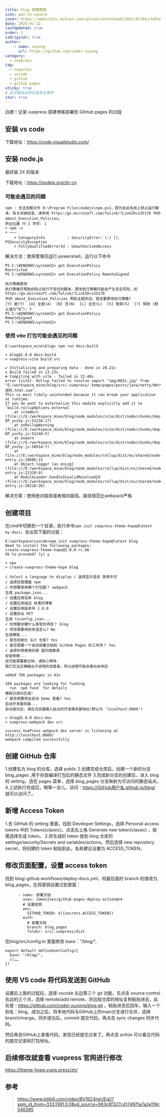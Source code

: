 ```yaml
---
title: blog 搭建教程
icon: pen-to-square
cover: https://webstatic.mihoyo.com/upload/contentweb/2022/07/04/cb95a5b5d57165a4970d801c5dcf0435_8788044469681939890.png
date: 2025-01-12
lastUpdated: true
order: 1
isOriginal: true
author: 
    - name: xuyong
      url: https://github.com/coder-xuyong
category:
  - vuepress
tag:
  - vuepress
  - vscode
  - github
  - github pages
sticky: true
# 此页面会出现在星标文章中
star: true
---
```


白嫖！记录 vuepress 搭建博客部署到 GitHub pages 的过程

<!-- more -->

## 安装 vs code

下载地址：https://code.visualstudio.com/

## 安装 node.js

最好装 2X 的版本

下载地址：https://nodejs.org/zh-cn

### 可能会遇见的问题
```shell
npm : 无法加载文件 D:\Program Files\nodejs\npm.ps1，因为在此系统上禁止运行脚本。有关详细信息，请参阅 https:/go.microsoft.com/fwlink/?LinkID=135170 中的 about_Execution_Policies。
所在位置 行:1 字符: 1
+ npm -v
+ ~~~
    + CategoryInfo          : SecurityError: (:) []，PSSecurityException
    + FullyQualifiedErrorId : UnauthorizedAccess
```
解决方法：使用管理员运行 powershell，运行以下命令
```shell
PS C:\WINDOWS\system32> get-ExecutionPolicy
Restricted
PS C:\WINDOWS\system32> set-ExecutionPolicy RemoteSigned

执行策略更改
执行策略可帮助你防止执行不信任的脚本。更改执行策略可能会产生安全风险，如 https:/go.microsoft.com/fwlink/?LinkID=135170
中的 about_Execution_Policies 帮助主题所述。是否要更改执行策略?
[Y] 是(Y)  [A] 全是(A)  [N] 否(N)  [L] 全否(L)  [S] 暂停(S)  [?] 帮助 (默认值为“N”): Y
PS C:\WINDOWS\system32> get-ExecutionPolicy
RemoteSigned
PS C:\WINDOWS\system32>
```
### 使用 vite 打包可能会遇见的问题
```shell
E:\workspace_mine\blog> npm run docs:build

> blog@1.0.0 docs:build  
> vuepress-vite build src

✔ Initializing and preparing data - done in 28.21s
x Build failed in 13.23s
✖ Compiling with vite - failed in 13.48s
error [vite]: Rollup failed to resolve import "img/0031.jpg" from "E:/workspace_mine/blog/src/.vuepress/.temp/pages/posts/java/netty/Netty03-进阶.html.vue".
This is most likely unintended because it can break your application at runtime.
If you do want to externalize this module explicitly add it to
`build.rollupOptions.external`
    at viteWarn (file:///E:/workspace_mine/blog/node_modules/vite/dist/node/chunks/dep-DP_yvx5y.js:51216:17)
    at onRollupWarning (file:///E:/workspace_mine/blog/node_modules/vite/dist/node/chunks/dep-DP_yvx5y.js:51248:5)
    at onwarn (file:///E:/workspace_mine/blog/node_modules/vite/dist/node/chunks/dep-DP_yvx5y.js:50914:7)
    at file:///E:/workspace_mine/blog/node_modules/rollup/dist/es/shared/node-entry.js:19606:13
    at Object.logger [as onLog] (file:///E:/workspace_mine/blog/node_modules/rollup/dist/es/shared/node-entry.js:21329:9)
    at ModuleLoader.handleInvalidResolvedId (file:///E:/workspace_mine/blog/node_modules/rollup/dist/es/shared/node-entry.js:20218:26)
```

解决方案：使用绝对路径或者相对路径。路径规范比webpack严格
## 创建项目

在cmd中切换到一个目录，执行命令`npm init vuepress-theme-hope@latest my-docs`，会出现下面的过程：

```shell
E:\workspace\vsocde>npm init vuepress-theme-hope@latest blog
Need to install the following packages:
create-vuepress-theme-hope@2.0.0-rc.66
Ok to proceed? (y) y

> npx
> create-vuepress-theme-hope blog

√ Select a language to display / 选择显示语言 简体中文
√ 选择包管理器 npm
√ 你想要使用哪个打包器？ webpack
生成 package.json...
√ 设置应用名称 blog
√ 设置应用描述 徐勇的博客
√ 设置应用版本号 1.0.0
√ 设置协议 MIT
生成 tsconfig.json...
√ 你想要创建什么类型的项目？ blog
√ 项目需要用到多语言么? No
生成模板...
√ 是否初始化 Git 仓库? Yes
√ 是否需要一个自动部署文档到 GitHub Pages 的工作流？ Yes
√ 选择你想使用的源 国内镜像源
安装依赖...
这可能需要数分钟，请耐心等待.
我们无法正确输出子进程的进度条，所以进程可能会看似未响应

added 766 packages in 41s

169 packages are looking for funding
  run `npm fund` for details
模板已成功生成!
√ 是否想要现在启动 Demo 查看? Yes
启动开发服务器...
启动成功后，请在浏览器输入给出的开发服务器地址(默认为 'localhost:8080')

> blog@1.0.0 docs:dev
> vuepress-webpack dev src

success VuePress webpack dev server is listening at http://localhost:8080/
webpack compiled successfully
```

## 创建 GitHub 仓库
1.创建名为 blog 的仓库，选择 public
2.创建完成仓库后，创建一个新的分支 blog_pages ,用于存放编译打包后的静态文件
3.完成新分支的创建后，进入 blog 的 setting，选在 pages 菜单，选择 blog_pages 分支映射为可访问的静态站点。
4.上述执行完成后，稍等一会儿，访问：https://GitHub用户名.github.io/blog/ 就可以访问了。

## 新增 Access Token 

1.去 GitHub 的 setting 里面，找到 Developer Settings，选择 Personal access tokens 中的 Tokens(classic)，点击右上角 Generate new token(classic) ，按需选择生成 token。
2.将生成的 token 放到 blog 仓库的 settings/security/Secrets and variables/actions。然后选择 new repository secret，将创建的 token 粘贴到此，名称建议设置为 ACCESS_TOKEN。

## 修改页面配置，设置 access token

找到 blog/.github.workflows/deploy-docs.yml，将最后面的 branch 的值改为 blog_pages，在将密钥设置过到里面：
```shell
      - name: 部署文档
        uses: JamesIves/github-pages-deploy-action@v4
        # 设置密钥
        env:
          GITHUB_TOKEN: $({secrets.ACCESS_TOKEN})
        with:
          # 部署文档
          branch: blog_pages
          folder: src/.vuepress/dist
```
在blog/src/config.ts 里面修改 base："/blog/",

```shell
export default defineUserConfig({
  base: "/blog/",
  //……
})
```
## 使用 VS code 将代码发送到 GitHub

设置后上面的过程后，选择 vscode 左边第三个 git 功能，先点击 source control 右边的三个点，选择 remote/add remote，将远程仓库的地址复制粘贴进去，此处是：https://github.com/coder-xuyong/blog.git 。粘贴进去后回车，输入一个别名：blog。成功之后，将本地代码与GitHub上的main分支进行合并，选择branch/merge。同步成功后，commit 提交代码，再点击 sync changes 同步代码。

然后再去GitHub上查看代码，发现已经提交过来了。再点击 action 可以看见代码的提交记录和打包地址。

## 后续修改就查看 vuepress 官网进行修改
https://theme-hope.vuejs.press/zh/


## 参考

> https://www.bilibili.com/video/BV16Z4heUEgi/?spm_id_from=333.1391.0.0&vd_source=963c8f327c417497fa7a2e119c546395